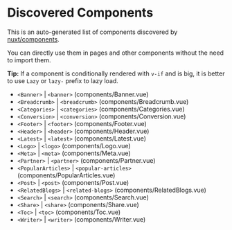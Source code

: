 # Discovered Components

This is an auto-generated list of components discovered by [nuxt/components](https://github.com/nuxt/components).

You can directly use them in pages and other components without the need to import them.

**Tip:** If a component is conditionally rendered with `v-if` and is big, it is better to use `Lazy` or `lazy-` prefix to lazy load.

- `<Banner>` | `<banner>` (components/Banner.vue)
- `<Breadcrumb>` | `<breadcrumb>` (components/Breadcrumb.vue)
- `<Categories>` | `<categories>` (components/Categories.vue)
- `<Conversion>` | `<conversion>` (components/Conversion.vue)
- `<Footer>` | `<footer>` (components/Footer.vue)
- `<Header>` | `<header>` (components/Header.vue)
- `<Latest>` | `<latest>` (components/Latest.vue)
- `<Logo>` | `<logo>` (components/Logo.vue)
- `<Meta>` | `<meta>` (components/Meta.vue)
- `<Partner>` | `<partner>` (components/Partner.vue)
- `<PopularArticles>` | `<popular-articles>` (components/PopularArticles.vue)
- `<Post>` | `<post>` (components/Post.vue)
- `<RelatedBlogs>` | `<related-blogs>` (components/RelatedBlogs.vue)
- `<Search>` | `<search>` (components/Search.vue)
- `<Share>` | `<share>` (components/Share.vue)
- `<Toc>` | `<toc>` (components/Toc.vue)
- `<Writer>` | `<writer>` (components/Writer.vue)
